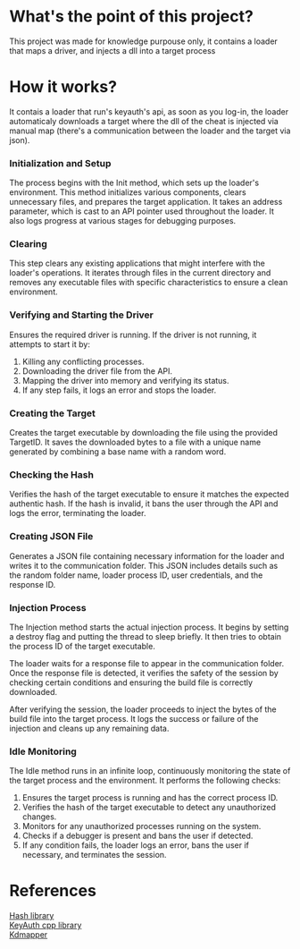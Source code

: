# What's the point of this project?

This project was made for knowledge purpouse only, it contains a loader that maps a driver, and injects a dll into a target process

# How it works? 

It contais a loader that run's keyauth's api, as soon as you log-in, the loader automaticaly downloads a target where the dll of the cheat is injected via manual map (there's a communication between the loader and the target via json).


### Initialization and Setup
The process begins with the Init method, which sets up the loader's environment. This method initializes various components, clears unnecessary files, and prepares the target application. It takes an address parameter, which is cast to an API pointer used throughout the loader. It also logs progress at various stages for debugging purposes.

### Clearing
This step clears any existing applications that might interfere with the loader's operations. It iterates through files in the current directory and removes any executable files with specific characteristics to ensure a clean environment.

### Verifying and Starting the Driver
Ensures the required driver is running. If the driver is not running, it attempts to start it by:

1. Killing any conflicting processes.
2. Downloading the driver file from the API.
3. Mapping the driver into memory and verifying its status.
4. If any step fails, it logs an error and stops the loader.

### Creating the Target 
Creates the target executable by downloading the file using the provided TargetID. It saves the downloaded bytes to a file with a unique name generated by combining a base name with a random word.

### Checking the Hash
Verifies the hash of the target executable to ensure it matches the expected authentic hash. If the hash is invalid, it bans the user through the API and logs the error, terminating the loader.

### Creating JSON File
Generates a JSON file containing necessary information for the loader and writes it to the communication folder. This JSON includes details such as the random folder name, loader process ID, user credentials, and the response ID.

### Injection Process
The Injection method starts the actual injection process. It begins by setting a destroy flag and putting the thread to sleep briefly. It then tries to obtain the process ID of the target executable.<br />

The loader waits for a response file to appear in the communication folder. Once the response file is detected, it verifies the safety of the session by checking certain conditions and ensuring the build file is correctly downloaded.<br />


After verifying the session, the loader proceeds to inject the bytes of the build file into the target process. It logs the success or failure of the injection and cleans up any remaining data. <br />

### Idle Monitoring

The Idle method runs in an infinite loop, continuously monitoring the state of the target process and the environment. It performs the following checks:

1. Ensures the target process is running and has the correct process ID.
2. Verifies the hash of the target executable to detect any unauthorized changes.
3. Monitors for any unauthorized processes running on the system.
4. Checks if a debugger is present and bans the user if detected.
4. If any condition fails, the loader logs an error, bans the user if necessary, and terminates the session.

# References

<a href="https://github.com/stbrumme/hash-library/">Hash library</a><br />
<a href="https://github.com/KeyAuth/keyauth-cpp-library">KeyAuth cpp library</a> <br />
<a href="https://github.com/TheCruZ/kdmapper">Kdmapper</a> <br />
